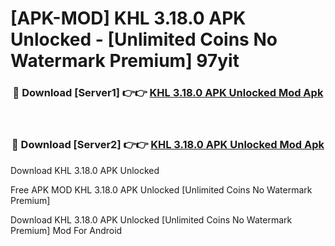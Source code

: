 # [APK-MOD] KHL 3.18.0 APK Unlocked - [Unlimited Coins No Watermark Premium] 97yit



<div align="center">
<h3>🔴 Download [Server1] 👉👉 <a href="https://momento.my/?title=KHL_3.18.0_APK_Unlocked">KHL 3.18.0 APK Unlocked Mod Apk</a></h3><br>

<h3>🔴 Download [Server2] 👉👉 <a href="https://momento.my/?title=KHL_3.18.0_APK_Unlocked">KHL 3.18.0 APK Unlocked Mod Apk</a></h3>
</div>



Download KHL 3.18.0 APK Unlocked 

Free APK MOD KHL 3.18.0 APK Unlocked [Unlimited Coins No Watermark Premium]

Download KHL 3.18.0 APK Unlocked [Unlimited Coins No Watermark Premium] Mod For Android
